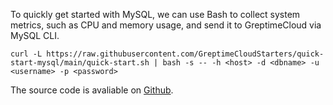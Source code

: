 
To quickly get started with MySQL, we can use Bash to collect system metrics, such as CPU and memory usage, and send it to GreptimeCloud via MySQL CLI.

```shell
curl -L https://raw.githubusercontent.com/GreptimeCloudStarters/quick-start-mysql/main/quick-start.sh | bash -s -- -h <host> -d <dbname> -u <username> -p <password>
```

The source code is avaliable on [Github](https://github.com/GreptimeCloudStarters/quick-start-mysql).
